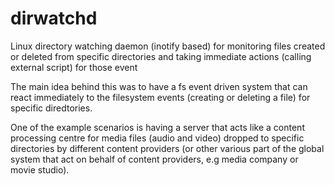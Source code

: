 # dirwatchd
Linux directory watching daemon (inotify based) for monitoring files created or deleted from specific directories and taking immediate actions (calling external script) for those event

The main idea behind this was to have a fs event driven system that can react immediately to the filesystem events
(creating or deleting a file) for specific diredtories.

One of the example scenarios is having a server that acts like a content processing centre for media files (audio and video)
dropped to specific directories by different content providers (or other various part of the global system that act on 
behalf of content providers, e.g media company or movie studio).
